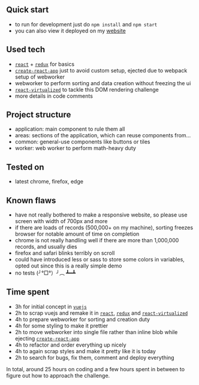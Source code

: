 ## Quick start

- to run for development just do `npm install` and `npm start`
- you can also view it deployed on my [website](http://maciej.mazur.site/casumo-list)

## Used tech

- [`react`](https://reactjs.org/) + [`redux`](https://redux.js.org/) for basics
- [`create-react-app`](https://github.com/facebook/create-react-app) just to avoid custom setup, ejected due to webpack setup of webworker
- webworker to perform sorting and data creation without freezing the ui
- [`react-virtualized`](https://github.com/bvaughn/react-virtualized) to tackle this DOM rendering challenge
- more details in code comments

## Project structure

- application: main component to rule them all
- areas: sections of the application, which can reuse components from...
- common: general-use components like buttons or tiles
- worker: web worker to perform math-heavy duty

## Tested on

- latest chrome, firefox, edge

## Known flaws

- have not really bothered to make a responsive website, so please use screen with width of 700px and more
- if there are loads of records (500,000+ on my machine), sorting freezes browser for notable amount of time on completion
- chrome is not really handling well if there are more than 1,000,000 records, and usually dies
- firefox and safari blinks terribly on scroll
- could have introduced less or sass to store some colors in variables, opted out since this is a really simple demo
- no tests (╯°□°）╯︵ ┻━┻

## Time spent

- 3h for initial concept in [`vuejs`](https://vuejs.org/)
- 2h to scrap vuejs and remake it in [`react`](https://reactjs.org/), [`redux`](https://redux.js.org/) and [`react-virtualized`](https://github.com/bvaughn/react-virtualized)
- 4h to prepare webworker for sorting and creation duty
- 4h for some styling to make it prettier
- 2h to move webworker into single file rather than inline blob while ejecting [`create-react-app`](https://github.com/facebook/create-react-app)
- 4h to refactor and order everything up nicely
- 4h to again scrap styles and make it pretty like it is today
- 2h to search for bugs, fix them, comment and deploy everything

In total, around 25 hours on coding and a few hours spent in between to figure out how to approach the challenge.